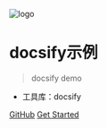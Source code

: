 ![logo](https://docsify.js.org/_media/icon.svg)

# docsify示例

> docsify demo

* 工具库：docsify

[GitHub](https://github.com/otary/docsify-samples.git)
[Get Started](#zh-cn/README)